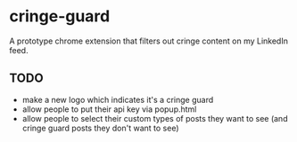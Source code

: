 # cringe-guard

A prototype chrome extension that filters out cringe content on my LinkedIn feed.

## TODO 
- make a new logo which indicates it's a cringe guard
- allow people to put their api key via popup.html
- allow people to select their custom types of posts they want to see (and cringe guard posts they don't want to see)